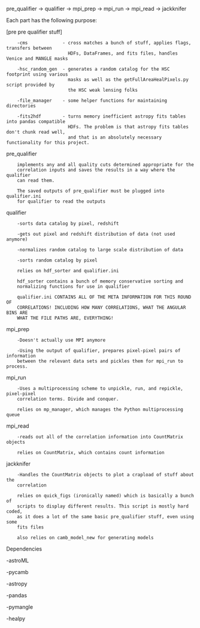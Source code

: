 pre_qualifier -> qualifier -> mpi_prep -> mpi_run -> mpi_read -> jackknifer
    
Each part has the following purpose:
        
[pre pre qualifier stuff]

        -cms             - cross matches a bunch of stuff, applies flags, transfers between
                           HDFs, DataFrames, and fits files, handles Venice and MANGLE masks
                           
        -hsc_random_gen  - generates a random catalog for the HSC footprint using various
                           masks as well as the getFullAreaHealPixels.py script provided by
                           the HSC weak lensing folks
                           
        -file_manager    - some helper functions for maintaining directories
        
        -fits2hdf        - turns memory inefficient astropy fits tables into pandas compatible
                           HDFs. The problem is that astropy fits tables don't chunk read well,
                           and that is an absolutely necessary functionality for this project.
        
pre_qualifier

        implements any and all quality cuts determined appropriate for the 
        correlation inputs and saves the results in a way where the qualifier
        can read them.
        
        The saved outputs of pre_qualifier must be plugged into qualifier.ini
        for qualifier to read the outputs
    
qualifier

        -sorts data catalog by pixel, redshift
        
        -gets out pixel and redshift distribution of data (not used anymore)
        
        -normalizes random catalog to large scale distribution of data
        
        -sorts random catalog by pixel
    
        relies on hdf_sorter and qualifier.ini 
        
        hdf_sorter contains a bunch of memory conservative sorting and 
        normalizing functions for use in qualifier
        
        qualifier.ini CONTAINS ALL OF THE META INFORMATION FOR THIS ROUND OF
        CORRELATIONS! INCLUDING HOW MANY CORRELATIONS, WHAT THE ANGULAR BINS ARE
        WHAT THE FILE PATHS ARE, EVERYTHING!
    
mpi_prep

        -Doesn't actually use MPI anymore
        
        -Using the output of qualifier, prepares pixel-pixel pairs of information
        between the relevant data sets and pickles them for mpi_run to process.
    
mpi_run

        -Uses a multiprocessing scheme to unpickle, run, and repickle, pixel-pixel
        correlation terms. Divide and conquer. 
        
        relies on mp_manager, which manages the Python multiprocessing queue
    
mpi_read

        -reads out all of the correlation information into CountMatrix objects
    
        relies on CountMatrix, which contains count information
    
jackknifer

        -Handles the CountMatrix objects to plot a crapload of stuff about the
        correlation
        
        relies on quick_figs (ironically named) which is basically a bunch of
        scripts to display different results. This script is mostly hard coded,
        as it does a lot of the same basic pre_qualifier stuff, even using some
        fits files
        
        also relies on camb_model_new for generating models


Dependencies

-astroML

-pycamb

-astropy

-pandas

-pymangle

-healpy

